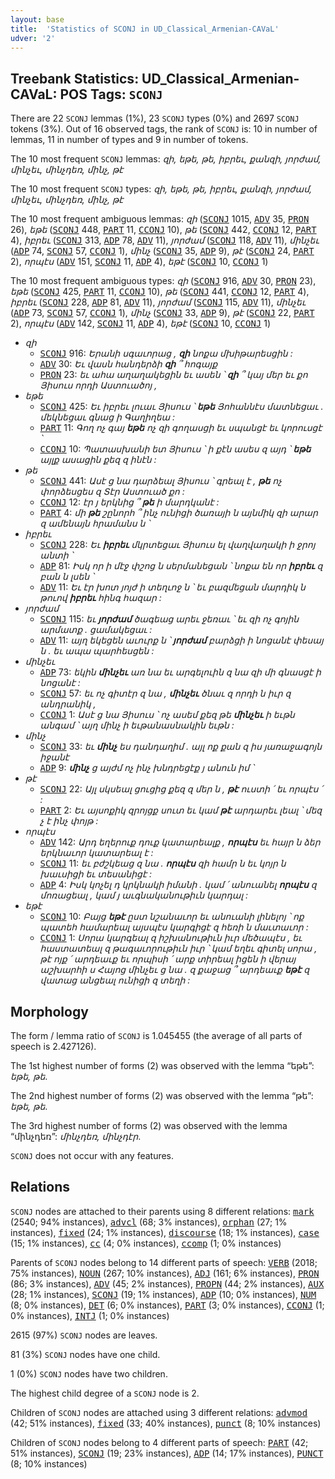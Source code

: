 ```yaml
---
layout: base
title:  'Statistics of SCONJ in UD_Classical_Armenian-CAVaL'
udver: '2'
---
```


## Treebank Statistics: UD_Classical_Armenian-CAVaL: POS Tags: `SCONJ`

There are 22 `SCONJ` lemmas (1%), 23 `SCONJ` types (0%) and 2697 `SCONJ` tokens (3%).
Out of 16 observed tags, the rank of `SCONJ` is: 10 in number of lemmas, 11 in number of types and 9 in number of tokens.

The 10 most frequent `SCONJ` lemmas: <em>զի, եթե, թե, իբրեւ, քանզի, յորժամ, մինչեւ, մինչդեռ, մինչ, թէ</em>

The 10 most frequent `SCONJ` types:  <em>զի, եթե, թե, իբրեւ, քանզի, յորժամ, մինչեւ, մինչդեռ, մինչ, թէ</em>

The 10 most frequent ambiguous lemmas: <em>զի</em> (<tt><a href="xcl_caval-pos-SCONJ.html">SCONJ</a></tt> 1015, <tt><a href="xcl_caval-pos-ADV.html">ADV</a></tt> 35, <tt><a href="xcl_caval-pos-PRON.html">PRON</a></tt> 26), <em>եթե</em> (<tt><a href="xcl_caval-pos-SCONJ.html">SCONJ</a></tt> 448, <tt><a href="xcl_caval-pos-PART.html">PART</a></tt> 11, <tt><a href="xcl_caval-pos-CCONJ.html">CCONJ</a></tt> 10), <em>թե</em> (<tt><a href="xcl_caval-pos-SCONJ.html">SCONJ</a></tt> 442, <tt><a href="xcl_caval-pos-CCONJ.html">CCONJ</a></tt> 12, <tt><a href="xcl_caval-pos-PART.html">PART</a></tt> 4), <em>իբրեւ</em> (<tt><a href="xcl_caval-pos-SCONJ.html">SCONJ</a></tt> 313, <tt><a href="xcl_caval-pos-ADP.html">ADP</a></tt> 78, <tt><a href="xcl_caval-pos-ADV.html">ADV</a></tt> 11), <em>յորժամ</em> (<tt><a href="xcl_caval-pos-SCONJ.html">SCONJ</a></tt> 118, <tt><a href="xcl_caval-pos-ADV.html">ADV</a></tt> 11), <em>մինչեւ</em> (<tt><a href="xcl_caval-pos-ADP.html">ADP</a></tt> 74, <tt><a href="xcl_caval-pos-SCONJ.html">SCONJ</a></tt> 57, <tt><a href="xcl_caval-pos-CCONJ.html">CCONJ</a></tt> 1), <em>մինչ</em> (<tt><a href="xcl_caval-pos-SCONJ.html">SCONJ</a></tt> 35, <tt><a href="xcl_caval-pos-ADP.html">ADP</a></tt> 9), <em>թէ</em> (<tt><a href="xcl_caval-pos-SCONJ.html">SCONJ</a></tt> 24, <tt><a href="xcl_caval-pos-PART.html">PART</a></tt> 2), <em>որպէս</em> (<tt><a href="xcl_caval-pos-ADV.html">ADV</a></tt> 151, <tt><a href="xcl_caval-pos-SCONJ.html">SCONJ</a></tt> 11, <tt><a href="xcl_caval-pos-ADP.html">ADP</a></tt> 4), <em>եթէ</em> (<tt><a href="xcl_caval-pos-SCONJ.html">SCONJ</a></tt> 10, <tt><a href="xcl_caval-pos-CCONJ.html">CCONJ</a></tt> 1)

The 10 most frequent ambiguous types:  <em>զի</em> (<tt><a href="xcl_caval-pos-SCONJ.html">SCONJ</a></tt> 916, <tt><a href="xcl_caval-pos-ADV.html">ADV</a></tt> 30, <tt><a href="xcl_caval-pos-PRON.html">PRON</a></tt> 23), <em>եթե</em> (<tt><a href="xcl_caval-pos-SCONJ.html">SCONJ</a></tt> 425, <tt><a href="xcl_caval-pos-PART.html">PART</a></tt> 11, <tt><a href="xcl_caval-pos-CCONJ.html">CCONJ</a></tt> 10), <em>թե</em> (<tt><a href="xcl_caval-pos-SCONJ.html">SCONJ</a></tt> 441, <tt><a href="xcl_caval-pos-CCONJ.html">CCONJ</a></tt> 12, <tt><a href="xcl_caval-pos-PART.html">PART</a></tt> 4), <em>իբրեւ</em> (<tt><a href="xcl_caval-pos-SCONJ.html">SCONJ</a></tt> 228, <tt><a href="xcl_caval-pos-ADP.html">ADP</a></tt> 81, <tt><a href="xcl_caval-pos-ADV.html">ADV</a></tt> 11), <em>յորժամ</em> (<tt><a href="xcl_caval-pos-SCONJ.html">SCONJ</a></tt> 115, <tt><a href="xcl_caval-pos-ADV.html">ADV</a></tt> 11), <em>մինչեւ</em> (<tt><a href="xcl_caval-pos-ADP.html">ADP</a></tt> 73, <tt><a href="xcl_caval-pos-SCONJ.html">SCONJ</a></tt> 57, <tt><a href="xcl_caval-pos-CCONJ.html">CCONJ</a></tt> 1), <em>մինչ</em> (<tt><a href="xcl_caval-pos-SCONJ.html">SCONJ</a></tt> 33, <tt><a href="xcl_caval-pos-ADP.html">ADP</a></tt> 9), <em>թէ</em> (<tt><a href="xcl_caval-pos-SCONJ.html">SCONJ</a></tt> 22, <tt><a href="xcl_caval-pos-PART.html">PART</a></tt> 2), <em>որպէս</em> (<tt><a href="xcl_caval-pos-ADV.html">ADV</a></tt> 142, <tt><a href="xcl_caval-pos-SCONJ.html">SCONJ</a></tt> 11, <tt><a href="xcl_caval-pos-ADP.html">ADP</a></tt> 4), <em>եթէ</em> (<tt><a href="xcl_caval-pos-SCONJ.html">SCONJ</a></tt> 10, <tt><a href="xcl_caval-pos-CCONJ.html">CCONJ</a></tt> 1)


* <em>զի</em>
  * <tt><a href="xcl_caval-pos-SCONJ.html">SCONJ</a></tt> 916: <em>Երանի սգաւորաց , <b>զի</b> նոքա մխիթարեսցին :</em>
  * <tt><a href="xcl_caval-pos-ADV.html">ADV</a></tt> 30: <em>Եւ վասն հանդերձի <b>զի</b> ՞ հոգայք</em>
  * <tt><a href="xcl_caval-pos-PRON.html">PRON</a></tt> 23: <em>եւ ահա աղաղակեցին եւ ասեն ՝ <b>զի</b> ՞ կայ մեր եւ քո Յիսուս որդի Աստուածոյ ,</em>
* <em>եթե</em>
  * <tt><a href="xcl_caval-pos-SCONJ.html">SCONJ</a></tt> 425: <em>Եւ իբրեւ լուաւ Յիսուս ՝ <b>եթե</b> Յոհաննէս մատնեցաւ . մեկնեցաւ գնաց ի Գաղիղեա :</em>
  * <tt><a href="xcl_caval-pos-PART.html">PART</a></tt> 11: <em>Գող ոչ գայ <b>եթե</b> ոչ զի գողասցի եւ սպանցէ եւ կորուսցէ ՝</em>
  * <tt><a href="xcl_caval-pos-CCONJ.html">CCONJ</a></tt> 10: <em>Պատասխանի ետ Յիսուս ՝ ի քէն ասես զ այդ ՝ <b>եթե</b> այլք ասացին քեզ զ ինէն :</em>
* <em>թե</em>
  * <tt><a href="xcl_caval-pos-SCONJ.html">SCONJ</a></tt> 441: <em>Ասէ ց նա դարձեալ Յիսուս ՝ գրեալ է , <b>թե</b> ոչ փորձեսցես զ Տէր Աստուած քո :</em>
  * <tt><a href="xcl_caval-pos-CCONJ.html">CCONJ</a></tt> 12: <em>էր յ երկնից ՞ <b>թե</b> ի մարդկանէ :</em>
  * <tt><a href="xcl_caval-pos-PART.html">PART</a></tt> 4: <em>մի <b>թե</b> շընորհ ՞ ինչ ունիցի ծառայի ն այնմիկ զի արար զ ամենայն հրամանս ն ՝</em>
* <em>իբրեւ</em>
  * <tt><a href="xcl_caval-pos-SCONJ.html">SCONJ</a></tt> 228: <em>Եւ <b>իբրեւ</b> մկրտեցաւ Յիսուս ել վաղվաղակի ի ջրոյ անտի ՝</em>
  * <tt><a href="xcl_caval-pos-ADP.html">ADP</a></tt> 81: <em>Իսկ որ ի մէջ փշոց ն սերմանեցան ՝ նոքա են որ <b>իբրեւ</b> զ բան ն լսեն ՝</em>
  * <tt><a href="xcl_caval-pos-ADV.html">ADV</a></tt> 11: <em>Եւ էր խոտ յոյժ ի տեղւոջ ն ՝ եւ բազմեցան մարդիկ ն թուով <b>իբրեւ</b> հինգ հազար :</em>
* <em>յորժամ</em>
  * <tt><a href="xcl_caval-pos-SCONJ.html">SCONJ</a></tt> 115: <em>եւ <b>յորժամ</b> ծագեաց արեւ ջեռաւ ՝ եւ զի ոչ գոյին արմատք . ցամակեցաւ :</em>
  * <tt><a href="xcl_caval-pos-ADV.html">ADV</a></tt> 11: <em>այղ եկեցեն աւուրք ն ՝ <b>յորժամ</b> բարձցի ի նոցանէ փեսայ ն . եւ ապա պարհեսցեն :</em>
* <em>մինչեւ</em>
  * <tt><a href="xcl_caval-pos-ADP.html">ADP</a></tt> 73: <em>եկին <b>մինչեւ</b> առ նա եւ արգելուին զ նա զի մի գնասցէ ի նոցանէ :</em>
  * <tt><a href="xcl_caval-pos-SCONJ.html">SCONJ</a></tt> 57: <em>եւ ոչ գիտէր զ նա , <b>մինչեւ</b> ծնաւ զ որդի ն իւր զ անդրանիկ ,</em>
  * <tt><a href="xcl_caval-pos-CCONJ.html">CCONJ</a></tt> 1: <em>Ասէ ց նա Յիսուս ՝ ոչ ասեմ քեզ թե <b>մինչեւ</b> ի եւթն անգամ ՝ այղ մինչ ի եւթանասնակին եւթն :</em>
* <em>մինչ</em>
  * <tt><a href="xcl_caval-pos-SCONJ.html">SCONJ</a></tt> 33: <em>եւ <b>մինչ</b> ես դանդաղիմ . այլ ոք քան զ իս յառաջագոյն իջանէ</em>
  * <tt><a href="xcl_caval-pos-ADP.html">ADP</a></tt> 9: <em><b>մինչ</b> ց այժմ ոչ ինչ խնդրեցէք յ անուն իմ ՝</em>
* <em>թէ</em>
  * <tt><a href="xcl_caval-pos-SCONJ.html">SCONJ</a></tt> 22: <em>Այլ սկսեալ ցուցից քեզ զ մեր ն , <b>թէ</b> ուստի ՛ եւ որպէս ՛ :</em>
  * <tt><a href="xcl_caval-pos-PART.html">PART</a></tt> 2: <em>Եւ այսոքիկ զրոյցք սուտ եւ կամ <b>թէ</b> արդարեւ լեալ ՝ մեզ չ է ինչ փոյթ :</em>
* <em>որպէս</em>
  * <tt><a href="xcl_caval-pos-ADV.html">ADV</a></tt> 142: <em>Արդ եղերուք դուք կատարեալք , <b>որպէս</b> եւ հայր ն ձեր երկնաւոր կատարեալ է :</em>
  * <tt><a href="xcl_caval-pos-SCONJ.html">SCONJ</a></tt> 11: <em>եւ բժշկեաց զ նա . <b>որպէս</b> զի համր ն եւ կոյր ն խաւսիցի եւ տեսանիցէ :</em>
  * <tt><a href="xcl_caval-pos-ADP.html">ADP</a></tt> 4: <em>Իսկ կոչել դ կրկնակի իմանի . կամ ՛ անուանել <b>որպէս</b> զ մոռացեալ , կամ յ աւգնականութիւն կարդալ :</em>
* <em>եթէ</em>
  * <tt><a href="xcl_caval-pos-SCONJ.html">SCONJ</a></tt> 10: <em>Բայց <b>եթէ</b> ըստ նշանաւոր եւ անուանի լինելոյ ՝ ոք պատեհ համարեալ այսպէս կարգիցէ զ հեռի ն մաւտաւոր :</em>
  * <tt><a href="xcl_caval-pos-CCONJ.html">CCONJ</a></tt> 1: <em>Սորա կարգեալ զ իշխանութիւն իւր մեծապէս , եւ հաստատեալ զ թագաւորութիւն իւր ՝ կամ եղեւ գիտել սորա , թէ ոյք ՛ արդեաւք եւ որպիսի ՛ արք տիրեալ իցեն ի վերայ աշխարհի ս Հայոց մինչեւ ց նա . զ քաջաց ՞ արդեաւք <b>եթէ</b> զ վատաց անցեալ ունիցի զ տեղի :</em>

## Morphology

The form / lemma ratio of `SCONJ` is 1.045455 (the average of all parts of speech is 2.427126).

The 1st highest number of forms (2) was observed with the lemma “եթե”: <em>եթե, թե</em>.

The 2nd highest number of forms (2) was observed with the lemma “թե”: <em>եթե, թե</em>.

The 3rd highest number of forms (2) was observed with the lemma “մինչդեռ”: <em>մինչդեռ, մինչդէր</em>.

`SCONJ` does not occur with any features.


## Relations

`SCONJ` nodes are attached to their parents using 8 different relations: <tt><a href="xcl_caval-dep-mark.html">mark</a></tt> (2540; 94% instances), <tt><a href="xcl_caval-dep-advcl.html">advcl</a></tt> (68; 3% instances), <tt><a href="xcl_caval-dep-orphan.html">orphan</a></tt> (27; 1% instances), <tt><a href="xcl_caval-dep-fixed.html">fixed</a></tt> (24; 1% instances), <tt><a href="xcl_caval-dep-discourse.html">discourse</a></tt> (18; 1% instances), <tt><a href="xcl_caval-dep-case.html">case</a></tt> (15; 1% instances), <tt><a href="xcl_caval-dep-cc.html">cc</a></tt> (4; 0% instances), <tt><a href="xcl_caval-dep-ccomp.html">ccomp</a></tt> (1; 0% instances)

Parents of `SCONJ` nodes belong to 14 different parts of speech: <tt><a href="xcl_caval-pos-VERB.html">VERB</a></tt> (2018; 75% instances), <tt><a href="xcl_caval-pos-NOUN.html">NOUN</a></tt> (267; 10% instances), <tt><a href="xcl_caval-pos-ADJ.html">ADJ</a></tt> (161; 6% instances), <tt><a href="xcl_caval-pos-PRON.html">PRON</a></tt> (86; 3% instances), <tt><a href="xcl_caval-pos-ADV.html">ADV</a></tt> (45; 2% instances), <tt><a href="xcl_caval-pos-PROPN.html">PROPN</a></tt> (44; 2% instances), <tt><a href="xcl_caval-pos-AUX.html">AUX</a></tt> (28; 1% instances), <tt><a href="xcl_caval-pos-SCONJ.html">SCONJ</a></tt> (19; 1% instances), <tt><a href="xcl_caval-pos-ADP.html">ADP</a></tt> (10; 0% instances), <tt><a href="xcl_caval-pos-NUM.html">NUM</a></tt> (8; 0% instances), <tt><a href="xcl_caval-pos-DET.html">DET</a></tt> (6; 0% instances), <tt><a href="xcl_caval-pos-PART.html">PART</a></tt> (3; 0% instances), <tt><a href="xcl_caval-pos-CCONJ.html">CCONJ</a></tt> (1; 0% instances), <tt><a href="xcl_caval-pos-INTJ.html">INTJ</a></tt> (1; 0% instances)

2615 (97%) `SCONJ` nodes are leaves.

81 (3%) `SCONJ` nodes have one child.

1 (0%) `SCONJ` nodes have two children.

The highest child degree of a `SCONJ` node is 2.

Children of `SCONJ` nodes are attached using 3 different relations: <tt><a href="xcl_caval-dep-advmod.html">advmod</a></tt> (42; 51% instances), <tt><a href="xcl_caval-dep-fixed.html">fixed</a></tt> (33; 40% instances), <tt><a href="xcl_caval-dep-punct.html">punct</a></tt> (8; 10% instances)

Children of `SCONJ` nodes belong to 4 different parts of speech: <tt><a href="xcl_caval-pos-PART.html">PART</a></tt> (42; 51% instances), <tt><a href="xcl_caval-pos-SCONJ.html">SCONJ</a></tt> (19; 23% instances), <tt><a href="xcl_caval-pos-ADP.html">ADP</a></tt> (14; 17% instances), <tt><a href="xcl_caval-pos-PUNCT.html">PUNCT</a></tt> (8; 10% instances)

